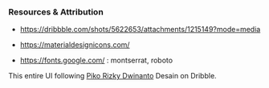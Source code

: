 ### Resources & Attribution

- https://dribbble.com/shots/5622653/attachments/1215149?mode=media

- https://materialdesignicons.com/

- https://fonts.google.com/ : montserrat, roboto

This entire UI following [Piko Rizky Dwinanto](https://dribbble.com/maspiko) Desain on Dribble.